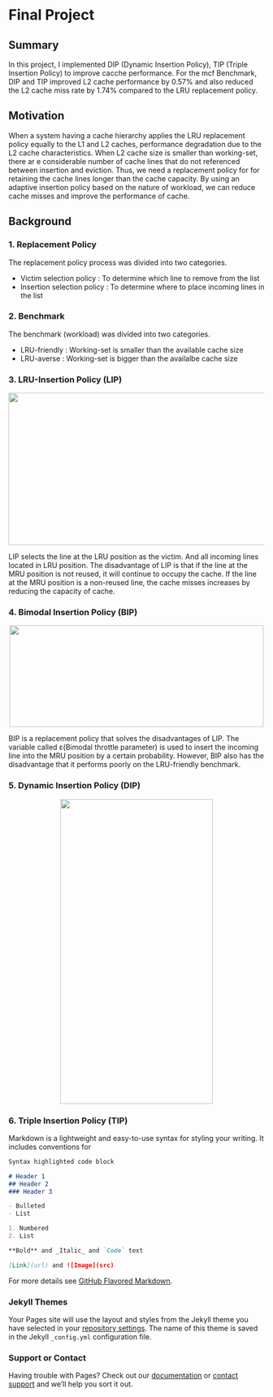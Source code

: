 # Final Project

## Summary

In this project, I implemented DIP (Dynamic Insertion Policy), TIP (Triple Insertion Policy) to improve cacche performance. For the mcf Benchmark, DIP and TIP improved L2 cache performance by 0.57% and also reduced the L2 cache miss rate by 1.74% compared to the LRU replacement policy. 

## Motivation

When a system having a cache hierarchy applies the LRU replacement policy equally to the L1 and L2 caches, performance degradation due to the L2 cache characteristics. When L2 cache size is smaller than working-set, there ar
e considerable number of cache lines that do not referenced between insertion and eviction. Thus, we need a replacement policy for for retaining the cache lines longer than the cache capacity. By using an adaptive insertion policy based on the nature of workload, we can reduce cache misses and improve the performance of cache.

## Background

### 1. Replacement Policy

The replacement policy process was divided into two categories.  

- Victim selection policy : To determine which line to remove from the list
- Insertion selection policy : To determine where to place incoming lines in the list

### 2. Benchmark

The benchmark (workload) was divided into two categories.

 - LRU-friendly : Working-set is smaller than the available cache size  
 - LRU-averse : Working-set is bigger than the availalbe cache size  
 
### 3. LRU-Insertion Policy (LIP)

<center><img src="https://user-images.githubusercontent.com/62246945/86744834-dc1f4e80-c074-11ea-85e9-1c85266f46b0.png" width="600" height="300"></center>

 LIP selects the line at the LRU position as the victim. And all incoming lines located in LRU position. The disadvantage of LIP is that if the line at the MRU position is not reused, it will continue to occupy the cache. If the line at the MRU position is a non-reused line, the cache misses increases by reducing the capacity of cache.

 ### 4. Bimodal Insertion Policy (BIP)
 
 <center><img src="https://user-images.githubusercontent.com/62246945/86749960-96648500-c078-11ea-86e8-83d084c064d6.png" width="500" height="200"></center>
 
  BIP is a replacement policy that solves the disadvantages of LIP. The variable called ε(Bimodal throttle parameter) is used to insert the incoming line into the MRU position by a certain probability. However, BIP also has the disadvantage that it performs poorly on the LRU-friendly benchmark.
 
 ### 5. Dynamic Insertion Policy (DIP)
 
  <center><img src="https://user-images.githubusercontent.com/62246945/86751843-e859da80-c079-11ea-82ae-00f0c4314fdf.png" width="300" height="600"></center>
 
 ### 6. Triple Insertion Policy (TIP)
 



Markdown is a lightweight and easy-to-use syntax for styling your writing. It includes conventions for

```markdown
Syntax highlighted code block

# Header 1
## Header 2
### Header 3

- Bulleted
- List

1. Numbered
2. List

**Bold** and _Italic_ and `Code` text

[Link](url) and ![Image](src)
```

For more details see [GitHub Flavored Markdown](https://guides.github.com/features/mastering-markdown/).

### Jekyll Themes

Your Pages site will use the layout and styles from the Jekyll theme you have selected in your [repository settings](https://github.com/arsd098/arsd098.github.io/settings). The name of this theme is saved in the Jekyll `_config.yml` configuration file.

### Support or Contact

Having trouble with Pages? Check out our [documentation](https://help.github.com/categories/github-pages-basics/) or [contact support](https://github.com/contact) and we’ll help you sort it out.
